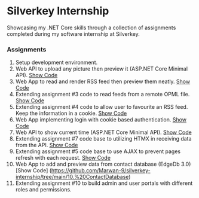 # Silverkey Internship
Showcasing my .NET Core skills through a collection of assignments completed during my software internship at Silverkey.

### Assignments 
1.  Setup development environment. 
2.  Web API to upload any picture then preview it (ASP.NET Core Minimal API). [Show Code](https://github.com/Marwan-9/silverkey-internship/tree/main/02.%20Image%20Uploader)
3.  Web App to read and render RSS feed then preview them neatly. [Show Code](https://github.com/Marwan-9/silverkey-internship/tree/main/03.%20XML%20Parser) 
4.  Extending assignment #3 code to read feeds from a remote OPML file. [Show Code](https://github.com/Marwan-9/silverkey-internship/tree/main/04.%20OPML%20Reader)
5.  Extending assignment #4 code to allow user to favourite an RSS feed. Keep the information in a cookie. [Show Code](https://github.com/Marwan-9/silverkey-internship/tree/main/05.%20FavouriteFeed)
6.  Web App implementing login with cookie based authentication. [Show Code](https://github.com/Marwan-9/silverkey-internship/tree/main/06.%20LoginWithCookies)
7.  Web API to show current time (ASP.NET Core Minimal API). [Show Code](https://github.com/Marwan-9/silverkey-internship/tree/main/07.%20CurrentTimeService)
8.  Extending assignment #7 code base to utilizing HTMX in receiving data from the API. [Show Code](https://github.com/Marwan-9/silverkey-internship/tree/main/08.%20CurrentTimeHTMX)
9.  Extending assignment #5 code base to use AJAX to prevent pages refresh with each request. [Show Code](https://github.com/Marwan-9/silverkey-internship/tree/main/09.%20FavouriteFeedAJAX)
10. Web App to add and preview data from contact database (EdgeDb 3.0) [Show Code] (https://github.com/Marwan-9/silverkey-internship/tree/main/10.%20ContactDatabase)
11. Extending assignment #10 to build admin and user portals with different roles and permissions.
